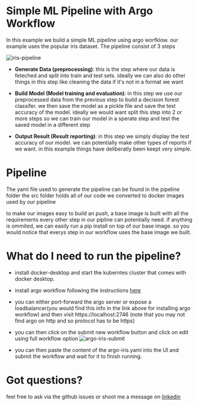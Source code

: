 # Simple ML Pipeline with Argo Workflow

In this example we build a simple ML pipeline using argo worfklow.
our example uses the popular iris dataset. The pipeline consist of 3 steps

![iris-pipeline](https://user-images.githubusercontent.com/47831972/136802902-3133fa17-570e-4aaf-834d-00e9cdd157fd.PNG)

- <b>Generate Data (preprocessing)</b>: this is the step where our data is feteched and split into train and test sets. ideally we can also do other things in this step like cleaning the data if it's not in a format we want

- <b>Build Model (Model training and evaluation)</b>: in this step we use our preprocessed data from the previous step to build a decision forest classifer. we then save the model as a pickle file and save the test accuracy of the model. ideally we would want split this step into 2 or more steps so we can train our model in a sperate step and test the saved model in a different step

- <b>Output Result (Result reporting)</b>: in this step we simply display the test accuracy of our model. we can potentially make other types of reports if we want. in this example things have deliberatly been keept very simple.

# Pipeline

The yaml file used to generate the pipeline can be found in the pipeline folder
the src folder holds all of our code we converted to docker images used by our pipeline

to make our images easy to build an push, a base image is built with all the requirements every other step in our pipline can potentially need. if anything is ommited, we can easily run a pip install on top of our base image. so you would notice that everys step in our workflow uses the base image we built.

# What do I need to run the pipeline?

- install docker-desktop and start the kuberntes cluster that comes with docker desktop.

- install argo workflow following the instructions [here](https://argoproj.github.io/argo-workflows/quick-start/)

- you can either port-forward the argo server or expose a loadbalancer(you would find this info in the link above for installing argo workflow) and then visit https://localhost:2746 (note that you may not find argo on http and so protocol has to be https)

- you can then click on the submit new workflow button and click on edit using full workflow option ![argo-iris-submit](https://user-images.githubusercontent.com/47831972/136803556-14e816bb-12b5-42c1-8b8a-ed3352f7299c.PNG)

- you can then paste the content of the argo-iris.yaml into the UI and submit the workflow and wait for it to finish running.

# Got questions?

feel free to ask via the github issues or shoot me a message on [linkedin](https://www.linkedin.com/in/emmanuel-ogunwede-665404126/)
